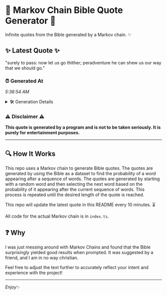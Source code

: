 # 📖 Markov Chain Bible Quote Generator 📖

Infinite quotes from the Bible generated by a Markov chain. ✨

## ✨ Latest Quote ✨
"surely to pass: now let us go thither; peradventure he can shew us our way that we should go."

### ⏰ Generated At
*5:36:54 AM*

<details>
    <summary>🛠️ Generation Details</summary>
    <p>
        <strong>🌱 Seed:</strong> surely<br>
        <strong>🔄 Iterations:</strong> 18<br>
        <strong>📜 Context History:</strong><br>[ surely ]: to<br>[ surely, to ]: pass:<br>[ surely, to, pass: ]: now<br>[ surely, to, pass:, now ]: let<br>[ surely, to, pass:, now, let ]: us<br>[ surely, to, pass:, now, let, us ]: go<br>[ to, pass:, now, let, us, go ]: thither;<br>[ pass:, now, let, us, go, thither; ]: peradventure<br>[ now, let, us, go, thither;, peradventure ]: he<br>[ let, us, go, thither;, peradventure, he ]: can<br>[ us, go, thither;, peradventure, he, can ]: shew<br>[ go, thither;, peradventure, he, can, shew ]: us<br>[ thither;, peradventure, he, can, shew, us ]: our<br>[ peradventure, he, can, shew, us, our ]: way<br>[ he, can, shew, us, our, way ]: that<br>[ can, shew, us, our, way, that ]: we<br>[ shew, us, our, way, that, we ]: should<br>[ us, our, way, that, we, should ]: go.<br>
    </p>
</details>

### ⚠️ Disclaimer ⚠️
**This quote is generated by a program and is not to be taken seriously. It is purely for entertainment purposes.**

---

## 🔍 How It Works

This repo uses a Markov chain to generate Bible quotes. The quotes are generated by using the Bible as a dataset to find the probability of a word appearing after a sequence of words. The quotes are generated by starting with a random word and then selecting the next word based on the probability of it appearing after the current sequence of words. This process is repeated until the desired length of the quote is reached.

This repo will update the latest quote in this README every 10 minutes. ⏳

All code for the actual Markov chain is in `index.ts`.

## ❓ Why

I was just messing around with Markov Chains and found that the Bible surprisingly yielded good results when prompted. 
It was suggested by a friend, and I am in no way christian.

Feel free to adjust the text further to accurately reflect your intent and experience with the project!

---

*Enjoy*✨
